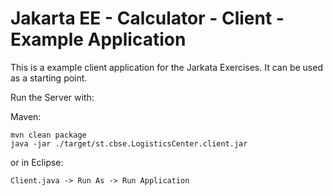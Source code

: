 # Jakarta EE - Calculator - Client - Example Application

This is a example client application for the Jarkata Exercises. It can be used as a starting point.

Run the Server with:

Maven:
```
mvn clean package
java -jar ./target/st.cbse.LogisticsCenter.client.jar
```

or in Eclipse:
```
Client.java -> Run As -> Run Application
```
